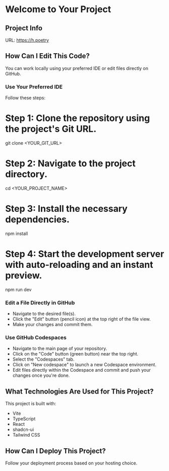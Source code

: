 # Welcome to Your Project

   ## Project Info

   URL: https://h.poetry

   ## How Can I Edit This Code?

   You can work locally using your preferred IDE or edit files directly on GitHub.

   ### Use Your Preferred IDE

   Follow these steps:

   # Step 1: Clone the repository using the project's Git URL.
   git clone <YOUR_GIT_URL>

   # Step 2: Navigate to the project directory.
   cd <YOUR_PROJECT_NAME>

   # Step 3: Install the necessary dependencies.
   npm install

   # Step 4: Start the development server with auto-reloading and an instant preview.
   npm run dev

   ### Edit a File Directly in GitHub

   - Navigate to the desired file(s).
   - Click the "Edit" button (pencil icon) at the top right of the file view.
   - Make your changes and commit them.

   ### Use GitHub Codespaces

   - Navigate to the main page of your repository.
   - Click on the "Code" button (green button) near the top right.
   - Select the "Codespaces" tab.
   - Click on "New codespace" to launch a new Codespace environment.
   - Edit files directly within the Codespace and commit and push your changes once you're done.

   ## What Technologies Are Used for This Project?

   This project is built with:

   - Vite
   - TypeScript
   - React
   - shadcn-ui
   - Tailwind CSS

   ## How Can I Deploy This Project?

   Follow your deployment process based on your hosting choice.
